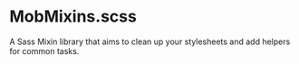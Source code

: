 # MobMixins.scss
A Sass Mixin library that aims to clean up your stylesheets and add helpers for common tasks.
